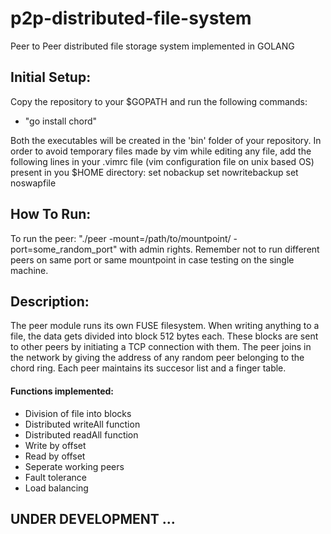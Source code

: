 
# p2p-distributed-file-system
Peer to Peer distributed file storage system implemented in GOLANG

## Initial Setup:
Copy the repository to your $GOPATH and run the following commands:
- "go install chord"

Both the executables will be created in the 'bin' folder of your repository.
In order to avoid temporary files made by vim while editing any file, add the following lines in your .vimrc file (vim configuration file on unix based OS) present in you $HOME directory:
set nobackup
set nowritebackup
set noswapfile

## How To Run:
To run the peer: "./peer -mount=/path/to/mountpoint/ -port=some_random_port" with admin rights. Remember not to run different peers on same port or same mountpoint in case testing on the single machine.

## Description:
The peer module runs its own FUSE filesystem. When writing anything to a file, the data gets divided into block 512 bytes each. These blocks are sent to other peers by initiating a TCP connection with them. The peer joins in the network by giving the address of any random peer belonging to the chord ring. Each peer maintains its succesor list and a finger table.

#### Functions implemented:
- Division of file into blocks
- Distributed writeAll function
- Distributed readAll function
- Write by offset
- Read by offset
- Seperate working peers
- Fault tolerance
- Load balancing



## UNDER DEVELOPMENT ...